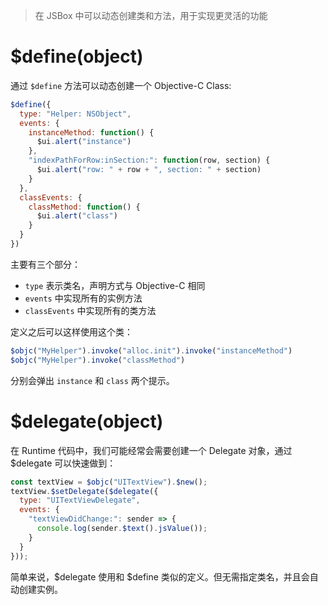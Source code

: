 > 在 JSBox 中可以动态创建类和方法，用于实现更灵活的功能

# $define(object)

通过 `$define` 方法可以动态创建一个 Objective-C Class:

```js
$define({
  type: "Helper: NSObject",
  events: {
    instanceMethod: function() {
      $ui.alert("instance")
    },
    "indexPathForRow:inSection:": function(row, section) {
      $ui.alert("row: " + row + ", section: " + section)
    }
  },
  classEvents: {
    classMethod: function() {
      $ui.alert("class")
    }
  }
})
```

主要有三个部分：

- `type` 表示类名，声明方式与 Objective-C 相同
- `events` 中实现所有的实例方法
- `classEvents` 中实现所有的类方法

定义之后可以这样使用这个类：

```js
$objc("MyHelper").invoke("alloc.init").invoke("instanceMethod")
$objc("MyHelper").invoke("classMethod")
```

分别会弹出 `instance` 和 `class` 两个提示。

# $delegate(object)

在 Runtime 代码中，我们可能经常会需要创建一个 Delegate 对象，通过 $delegate 可以快速做到：

```js
const textView = $objc("UITextView").$new();
textView.$setDelegate($delegate({
  type: "UITextViewDelegate",
  events: {
    "textViewDidChange:": sender => {
      console.log(sender.$text().jsValue());
    }
  }
}));
```

简单来说，$delegate 使用和 $define 类似的定义。但无需指定类名，并且会自动创建实例。